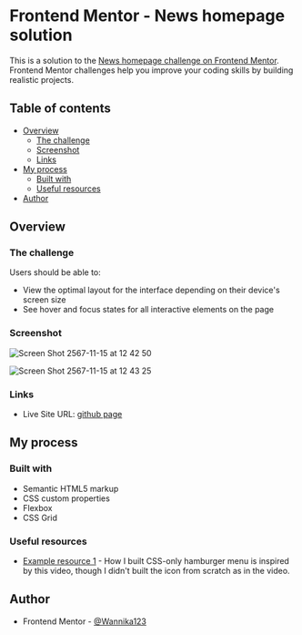 # Frontend Mentor - News homepage solution

This is a solution to the [News homepage challenge on Frontend Mentor](https://www.frontendmentor.io/challenges/news-homepage-H6SWTa1MFl). Frontend Mentor challenges help you improve your coding skills by building realistic projects. 

## Table of contents

- [Overview](#overview)
  - [The challenge](#the-challenge)
  - [Screenshot](#screenshot)
  - [Links](#links)
- [My process](#my-process)
  - [Built with](#built-with)
  - [Useful resources](#useful-resources)
- [Author](#author)

## Overview

### The challenge

Users should be able to:

- View the optimal layout for the interface depending on their device's screen size
- See hover and focus states for all interactive elements on the page

### Screenshot

![Screen Shot 2567-11-15 at 12 42 50](https://github.com/user-attachments/assets/5bba17de-3b2f-4c07-bc40-dd8fe64f9f31)

![Screen Shot 2567-11-15 at 12 43 25](https://github.com/user-attachments/assets/c5818300-8612-47d6-b6a5-04577a71412c)

### Links

- Live Site URL: [github page](https://wannika123.github.io/fem-landingPage6/)

## My process

### Built with

- Semantic HTML5 markup
- CSS custom properties
- Flexbox
- CSS Grid

### Useful resources

- [Example resource 1](https://www.youtube.com/watch?v=dAIVbLrAb_U) - How I built CSS-only hamburger menu is inspired by this video, though I didn't built the icon from scratch as in the video.

## Author

- Frontend Mentor - [@Wannika123](https://www.frontendmentor.io/profile/Wannika123)